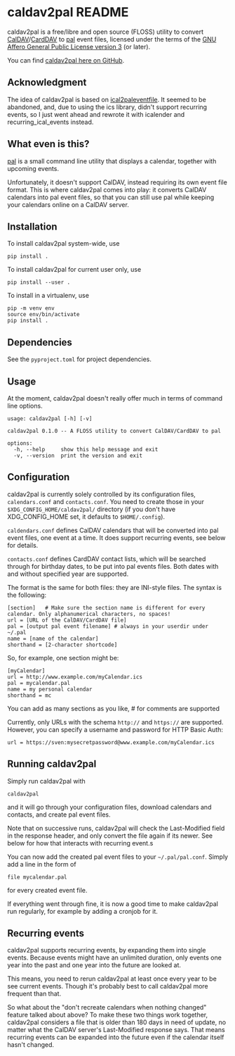 caldav2pal README
=================

caldav2pal is a free/libre and open source (FLOSS) utility to convert
[CalDAV](https://en.wikipedia.org/wiki/CalDAV)/[CardDAV](https://en.wikipedia.org/wiki/CardDAV)
to [pal](https://palcal.sourceforge.net/) event files, licensed under the
terms of the [GNU Affero General Public License version 3](https://www.gnu.org/licenses/agpl.html)
(or later).

You can find [caldav2pal here on GitHub](https://github.com/DrMcCoy/caldav2pal).


Acknowledgment
--------------

The idea of caldav2pal is based on [ical2paleventfile](https://github.com/MHohenberg/ical2paleventfile).
It seemed to be abandoned, and, due to using the ics library, didn't support
recurring events, so I just went ahead and rewrote it with icalender and
recurring_ical_events instead.


What even is this?
------------------

[pal](https://palcal.sourceforge.net/) is a small command line utility that
displays a calendar, together with upcoming events.

Unfortunately, it doesn't support CalDAV, instead requiring its own event
file format. This is where caldav2pal comes into play: it converts CalDAV
calendars into pal event files, so that you can still use pal while keeping
your calendars online on a CalDAV server.


Installation
------------

To install caldav2pal system-wide, use
```
pip install .
```

To install caldav2pal for current user only, use
```
pip install --user .
```

To install in a virtualenv, use
```
pip -m venv env
source env/bin/activate
pip install .
```


Dependencies
------------

See the `pyproject.toml` for project dependencies.


Usage
-----

At the moment, caldav2pal doesn't really offer much in terms of command line
options.

```
usage: caldav2pal [-h] [-v]

caldav2pal 0.1.0 -- A FLOSS utility to convert CalDAV/CardDAV to pal

options:
  -h, --help     show this help message and exit
  -v, --version  print the version and exit
```


Configuration
-------------

caldav2pal is currently solely controlled by its configuration files,
`calendars.conf` and `contacts.conf`. You need to create those in your
`$XDG_CONFIG_HOME/caldav2pal/` directory (if you don't have XDG_CONFIG_HOME
set, it defaults to `$HOME/.config`).

`caldendars.conf` defines CalDAV calendars that will be converted into pal
event files, one event at a time. It does support recurring events, see
below for details.

`contacts.conf` defines CardDAV contact lists, which will be searched through
for birthday dates, to be put into pal events files. Both dates with and
without specified year are supported.

The format is the same for both files: they are INI-style files. The syntax
is the following:

```
[section]   # Make sure the section name is different for every calendar. Only alphanumerical characters, no spaces!
url = [URL of the CalDAV/CardDAV file]
pal = [output pal event filename] # always in your userdir under ~/.pal
name = [name of the calendar]
shorthand = [2-character shortcode]
```

So, for example, one section might be:

```
[myCalendar]
url = http://www.example.com/myCalendar.ics
pal = mycalendar.pal
name = my personal calendar
shorthand = mc
```

You can add as many sections as you like, # for comments are supported

Currently, only URLs with the schema `http://` and `https://` are supported.
However, you can specify a username and password for HTTP Basic Auth:
```
url = https://sven:mysecretpassword@www.example.com/myCalendar.ics
```


Running caldav2pal
------------------

Simply run caldav2pal with
```
caldav2pal
```
and it will go through your configuration files, download calendars and
contacts, and create pal event files.

Note that on successive runs, caldav2pal will check the Last-Modified field
in the response header, and only convert the file again if its newer.
See below for how that interacts with recurring event.s

You can now add the created pal event files to your `~/.pal/pal.conf`.
Simply add a line in the form of
```
file mycalendar.pal
```
for every created event file.

If everything went through fine, it is now a good time to make caldav2pal run
regularly, for example by adding a cronjob for it.


Recurring events
----------------

caldav2pal supports recurring events, by expanding them into single events.
Because events might have an unlimited duration, only events one year into
the past and one year into the future are looked at.

This means, you need to rerun caldav2pal at least once every year to be
see current events. Though it's probably best to call caldav2pal more
frequent than that.

So what about the "don't recreate calendars when nothing changed" feature
talked about above? To make these two things work together, caldav2pal
considers a file that is older than 180 days in need of update, no matter
what the CalDAV server's Last-Modified response says. That means recurring
events can be expanded into the future even if the calendar itself hasn't
changed.
